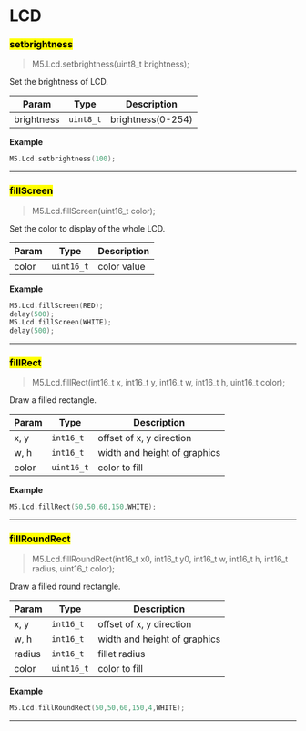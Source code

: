 # LCD

### <mark>setbrightness</mark>
> M5.Lcd.setbrightness(uint8_t brightness);

Set the brightness of LCD.

| Param | Type | Description |
| --- | --- | --- |
| brightness | <code>uint8_t</code> | brightness(0-254) |

**Example**
```c++
M5.Lcd.setbrightness(100);
```

* * *

### <mark>fillScreen</mark>
> M5.Lcd.fillScreen(uint16_t color);

Set the color to display of the whole LCD.

| Param | Type | Description |
| --- | --- | --- |
| color | <code>uint16_t</code> | color value |

**Example**
```c++
M5.Lcd.fillScreen(RED);
delay(500);
M5.Lcd.fillScreen(WHITE);
delay(500);
```

* * *

### <mark>fillRect</mark>
> M5.Lcd.fillRect(int16_t x, int16_t y, int16_t w, int16_t h, uint16_t color);

Draw a filled rectangle.

| Param | Type | Description |
| --- | --- | --- |
| x, y | <code>int16_t</code> | offset of x, y direction |
| w, h | <code>int16_t</code> | width and height of graphics |
| color | <code>uint16_t</code> | color to fill |

**Example**
```c++
M5.Lcd.fillRect(50,50,60,150,WHITE);
```

* * *

### <mark>fillRoundRect</mark>
> M5.Lcd.fillRoundRect(int16_t x0, int16_t y0, int16_t w, int16_t h, int16_t radius, uint16_t color);

Draw a filled round rectangle.

| Param | Type | Description |
| --- | --- | --- |
| x, y | <code>int16_t</code> | offset of x, y direction |
| w, h | <code>int16_t</code> | width and height of graphics |
| radius | <code>int16_t</code> | fillet radius |
| color | <code>uint16_t</code> | color to fill |

**Example**
```c++
M5.Lcd.fillRoundRect(50,50,60,150,4,WHITE);
```

* * *